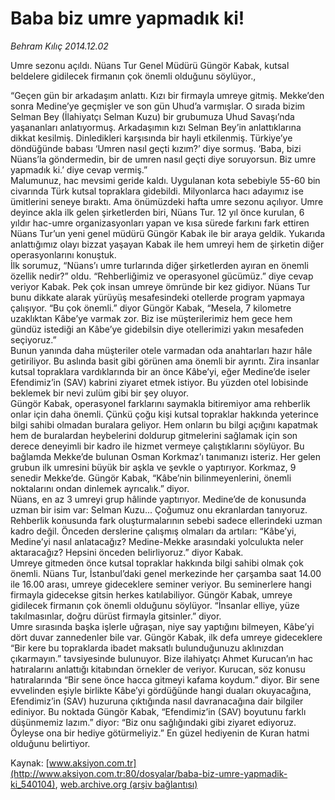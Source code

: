 # Baba biz umre yapmadık ki!

*Behram Kılıç 2014.12.02*

<div class="pNewsDetailMainContent" itemprop="articleBody">
 <p>
  Umre sezonu açıldı. Nüans Tur Genel Müdürü Güngör Kabak, kutsal beldelere gidilecek firmanın çok önemli olduğunu söylüyor.,
 </p>
 <p>
  “Geçen gün bir arkadaşım anlattı. Kızı bir firmayla umreye gitmiş. Mekke’den sonra Medine’ye geçmişler ve son gün Uhud’a varmışlar. O sırada bizim Selman Bey (İlahiyatçı Selman Kuzu) bir grubumuza Uhud Savaşı’nda yaşananları anlatıyormuş. Arkadaşımın kızı Selman Bey’in anlattıklarına dikkat kesilmiş. Dinledikleri karşısında bir hayli etkilenmiş. Türkiye’ye döndüğünde babası ‘Umren nasıl geçti kızım?’ diye sormuş. ‘Baba, bizi Nüans’la göndermedin, bir de umren nasıl geçti diye soruyorsun. Biz umre yapmadık ki.’ diye cevap vermiş.”
  <br/>
  Malumunuz, hac mevsimi geride kaldı. Uygulanan kota sebebiyle 55-60 bin civarında Türk kutsal topraklara gidebildi. Milyonlarca hacı adayımız ise ümitlerini seneye bıraktı. Ama önümüzdeki hafta umre sezonu açılıyor. Umre deyince akla ilk gelen şirketlerden biri, Nüans Tur. 12 yıl önce kurulan, 6 yıldır hac-umre organizasyonları yapan ve kısa sürede farkını fark ettiren Nüans Tur’un yeni genel müdürü Güngör Kabak ile bir araya geldik. Yukarıda anlattığımız olayı bizzat yaşayan Kabak ile hem umreyi hem de şirketin diğer operasyonlarını konuştuk.
  <br/>
  İlk sorumuz, “Nüans’ı umre turlarında diğer şirketlerden ayıran en önemli özellik nedir?” oldu. “Rehberliğimiz ve operasyonel gücümüz.” diye cevap veriyor Kabak. Pek çok insan umreye ömründe bir kez gidiyor. Nüans Tur bunu dikkate alarak yürüyüş mesafesindeki otellerde program yapmaya çalışıyor. “Bu çok önemli.” diyor Güngör Kabak, “Mesela, 7 kilometre uzaklıktan Kâbe’ye varmak zor. Biz ise müşterilerimiz hem gece hem gündüz istediği an Kâbe’ye gidebilsin diye otellerimizi yakın mesafeden seçiyoruz.”
  <br/>
  Bunun yanında daha müşteriler otele varmadan oda anahtarları hazır hâle getiriliyor. Bu aslında basit gibi görünen ama önemli bir ayrıntı. Zira insanlar kutsal topraklara vardıklarında bir an önce Kâbe’yi, eğer Medine’de iseler Efendimiz’in (SAV) kabrini ziyaret etmek istiyor. Bu yüzden otel lobisinde beklemek bir nevi zulüm gibi bir şey oluyor.
  <br/>
  Güngör Kabak, operasyonel farklarını saymakla bitiremiyor ama rehberlik onlar için daha önemli. Çünkü çoğu kişi kutsal topraklar hakkında yeterince bilgi sahibi olmadan buralara geliyor. Hem onların bu bilgi açığını kapatmak hem de buralardan heybelerini doldurup gitmelerini sağlamak için son derece deneyimli bir kadro ile hizmet vermeye çalıştıklarını söylüyor. Bu bağlamda Mekke’de bulunan Osman Korkmaz’ı tanımanızı isteriz. Her gelen grubun ilk umresini büyük bir aşkla ve şevkle o yaptırıyor. Korkmaz, 9 senedir Mekke’de. Güngör Kabak, “Kâbe’nin bilinmeyenlerini, önemli noktalarını ondan dinlemek ayrıcalık.” diyor.
  <br/>
  Nüans, en az 3 umreyi grup hâlinde yaptırıyor. Medine’de de konusunda uzman bir isim var: Selman Kuzu... Çoğumuz onu ekranlardan tanıyoruz. Rehberlik konusunda fark oluşturmalarının sebebi sadece ellerindeki uzman kadro değil. Önceden derslerine çalışmış olmaları da artıları: “Kâbe’yi, Medine’yi nasıl anlatacağız? Medine-Mekke arasındaki yolculukta neler aktaracağız? Hepsini önceden belirliyoruz.” diyor Kabak.
  <br/>
  Umreye gitmeden önce kutsal topraklar hakkında bilgi sahibi olmak çok önemli. Nüans Tur, İstanbul’daki genel merkezinde her çarşamba saat 14.00 ile 16.00 arası, umreye gideceklere seminer veriyor. Bu seminerlere hangi firmayla gidecekse gitsin herkes katılabiliyor. Güngör Kabak, umreye gidilecek firmanın çok önemli olduğunu söylüyor. “İnsanlar elliye, yüze takılmasınlar, doğru dürüst firmayla gitsinler.” diyor.
  <br/>
  Umre sırasında başka işlerle uğraşan, niye say yaptığını bilmeyen, Kâbe’yi dört duvar zannedenler bile var. Güngör Kabak, ilk defa umreye gideceklere “Bir kere bu topraklarda ibadet maksatlı bulunduğunuzu aklınızdan çıkarmayın.” tavsiyesinde bulunuyor. Bize ilahiyatçı Ahmet Kurucan’ın hac hatıralarını anlattığı kitabından örnekler de veriyor. Kurucan, söz konusu hatıralarında “Bir sene önce hacca gitmeyi kafama koydum.” diyor. Bir sene evvelinden eşiyle birlikte Kâbe’yi gördüğünde hangi duaları okuyacağına, Efendimiz’in (SAV) huzuruna çıktığında nasıl davranacağına dair bilgiler ediniyor. Bu noktada Güngör Kabak, “Efendimiz’in (SAV) boyutunu farklı düşünmemiz lazım.” diyor: “Biz onu sağlığındaki gibi ziyaret ediyoruz. Öyleyse ona bir hediye götürmeliyiz.” En güzel hediyenin de Kuran hatmi olduğunu belirtiyor.
 </p>
</div>


Kaynak: [www.aksiyon.com.tr](http://www.aksiyon.com.tr:80/dosyalar/baba-biz-umre-yapmadik-ki_540104), [web.archive.org (arşiv bağlantısı)](http://web.archive.org/web/20150205075800/http://www.aksiyon.com.tr:80/dosyalar/baba-biz-umre-yapmadik-ki_540104)
